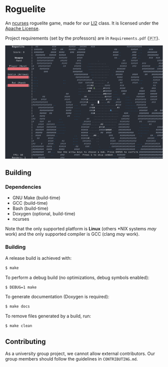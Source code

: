 # Roguelite

An [ncurses](https://invisible-island.net/ncurses/) roguelite game, made for
our [LI2](https://www4.di.uminho.pt/~jno/sitedi/uc_J302N6.html) class. It is licensed under the
[Apache License](http://www.apache.org/licenses/LICENSE-2.0).

Project requirements (set by the professors) are in `Requirements.pdf` (🇵🇹).

![Game screenshot](screenshot.png)

## Building

### Dependencies

 - GNU Make (build-time)
 - GCC (build-time)
 - Bash (build-time)
 - Doxygen (optional, build-time)
 - ncurses

Note that the only supported platform is **Linux** (others \*NIX systems _may_ work) and the only
supported compiler is GCC (clang _may_ work).

### Building

A release build is achieved with:

``` bash
$ make
```

To perform a debug build (no optimizations, debug symbols enabled):

``` bash
$ DEBUG=1 make
```

To generate documentation (Doxygen is required):

``` bash
$ make docs
```

To remove files generated by a build, run:

``` bash
$ make clean
```

## Contributing

As a university group project, we cannot allow external contributors. Our group members should
follow the guidelines in `CONTRIBUTING.md`.

